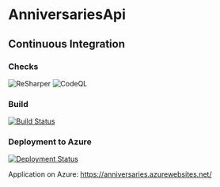# AnniversariesApi

## Continuous Integration

### Checks

![ReSharper](https://github.com/mrdavidkovacs/AnniversariesApi/workflows/ReSharper/badge.svg)
![CodeQL](https://github.com/mrdavidkovacs/AnniversariesApi/workflows/CodeQL/badge.svg)

### Build
[![Build Status](https://dev.azure.com/kource/Small-Projects/_apis/build/status/mrdavidkovacs.AnniversariesApi?branchName=main&jobName=Job)](https://dev.azure.com/kource/Small-Projects/_build/latest?definitionId=21&branchName=main)

### Deployment to Azure
[![Deployment Status](https://vsrm.dev.azure.com/kource/_apis/public/Release/badge/81a0a725-b160-432f-904f-61ec3be1b3d1/1/1)](https://dev.azure.com/kource/Small-Projects/_release?_a=releases&view=mine&definitionId=1)

Application on Azure: https://anniversaries.azurewebsites.net/
